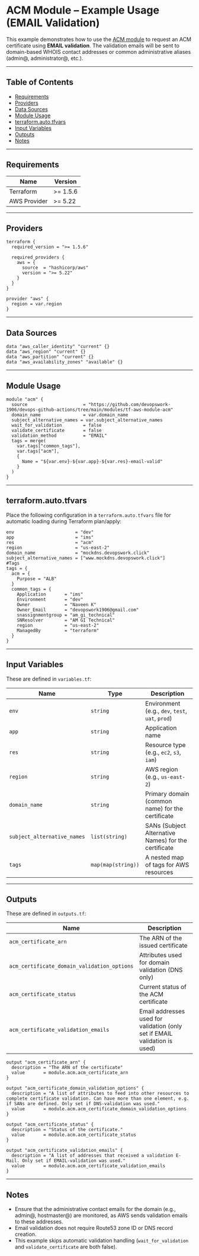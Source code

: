 # ACM Module – Example Usage (EMAIL Validation)

This example demonstrates how to use the [ACM module](../../) to request an ACM certificate using **EMAIL validation**. The validation emails will be sent to domain-based WHOIS contact addresses or common administrative aliases (admin@, administrator@, etc.).

---

## Table of Contents

- [Requirements](#-requirements)
- [Providers](#-providers)
- [Data Sources](#-data-sources)
- [Module Usage](#-module-usage)
- [terraform.auto.tfvars](#-terraformautotfvars)
- [Input Variables](#-input-variables)
- [Outputs](#-outputs)
- [Notes](#-notes)

---

## Requirements

| Name         | Version   |
|--------------|-----------|
| Terraform    | >= 1.5.6  |
| AWS Provider | >= 5.22   |

---

## Providers

```hcl
terraform {
  required_version = ">= 1.5.6"

  required_providers {
    aws = {
      source  = "hashicorp/aws"
      version = ">= 5.22"
    }
  }
}

provider "aws" {
  region = var.region
}
```

---

## Data Sources

```hcl
data "aws_caller_identity" "current" {}
data "aws_region" "current" {}
data "aws_partition" "current" {}
data "aws_availability_zones" "available" {}
```

---

## Module Usage

```hcl
module "acm" {
  source                     = "https://github.com/devopswork-1906/devops-github-actions/tree/main/modules/tf-aws-module-acm"
  domain_name                = var.domain_name
  subject_alternative_names = var.subject_alternative_names
  wait_for_validation        = false
  validate_certificate       = false
  validation_method          = "EMAIL"
  tags = merge(
    var.tags["common_tags"],
    var.tags["acm"],
    {
      Name = "${var.env}-${var.app}-${var.res}-email-valid"
    }
  )
}
```

---

##  terraform.auto.tfvars

Place the following configuration in a `terraform.auto.tfvars` file for automatic loading during Terraform plan/apply:

```hcl
env                       = "dev"
app                       = "ims"
res                       = "acm"
region                    = "us-east-2"
domain_name               = "mockdns.devopswork.click"
subject_alternative_names = ["www.mockdns.devopswork.click"]
#Tags
tags = {
  acm = {
    Purpose = "ALB"
  }
  common_tags = {
    Application       = "ims"
    Environment       = "dev"
    Owner             = "Naveen K"
    Owner_Email       = "devopswork1906@gmail.com"
    snassignmentgroup = "am_gi_technical"
    SNResolver        = "AM GI Technical"
    region            = "us-east-2"
    ManagedBy         = "terraform"
  }
}
```

---

## Input Variables

These are defined in `variables.tf`:

| Name                        | Type               | Description                                                        |
|-----------------------------|--------------------|--------------------------------------------------------------------|
| `env`                       | `string`           | Environment (e.g., `dev`, `test`, `uat`, `prod`)                   |
| `app`                       | `string`           | Application name                                                   |
| `res`                       | `string`           | Resource type (e.g., `ec2`, `s3`, `iam`)                           |
| `region`                    | `string`           | AWS region (e.g., `us-east-2`)                                     |
| `domain_name`               | `string`           | Primary domain (common name) for the certificate                   |
| `subject_alternative_names` | `list(string)`     | SANs (Subject Alternative Names) for the certificate               |
| `tags`                      | `map(map(string))` | A nested map of tags for AWS resources                             |

---

## Outputs

These are defined in `outputs.tf`:

| Name                                    | Description                                                                 |
|-----------------------------------------|-----------------------------------------------------------------------------|
| `acm_certificate_arn`                  | The ARN of the issued certificate                                           |
| `acm_certificate_domain_validation_options` | Attributes used for domain validation (DNS only)                       |
| `acm_certificate_status`               | Current status of the ACM certificate                                       |
| `acm_certificate_validation_emails`    | Email addresses used for validation (only set if EMAIL validation is used) |

```hcl
output "acm_certificate_arn" {
  description = "The ARN of the certificate"
  value       = module.acm.acm_certificate_arn
}

output "acm_certificate_domain_validation_options" {
  description = "A list of attributes to feed into other resources to complete certificate validation. Can have more than one element, e.g. if SANs are defined. Only set if DNS-validation was used."
  value       = module.acm.acm_certificate_domain_validation_options
}

output "acm_certificate_status" {
  description = "Status of the certificate."
  value       = module.acm.acm_certificate_status
}

output "acm_certificate_validation_emails" {
  description = "A list of addresses that received a validation E-Mail. Only set if EMAIL-validation was used."
  value       = module.acm.acm_certificate_validation_emails
}
```

---

## Notes

- Ensure that the administrative contact emails for the domain (e.g., admin@, hostmaster@) are monitored, as AWS sends validation emails to these addresses.
- Email validation does not require Route53 zone ID or DNS record creation.
- This example skips automatic validation handling (`wait_for_validation` and `validate_certificate` are both false).
